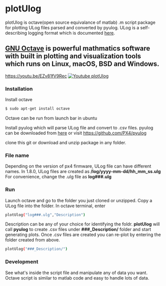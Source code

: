 # plotUlog

plotUlog is octave(open source equivalance of matlab) .m script package for plotting ULog files parsed and converted by pyulog. ULog is a self-describing logging format which is documented  [here](http://dev.px4.io/advanced-ulog-file-format.html).

[GNU Octave](https://www.gnu.org/software/octave/) is powerful mathmatics software with built in plotting and visualization tools which runs on Linux, macOS, BSD and Windows.
--
https://youtu.be/EZv81fV9Rec
[![Youtube plotUlog](http://img.youtube.com/vi/EZv81fV9Rec/0.jpg)](https://www.youtube.com/watch?v=EZv81fV9Rec "plotUlog")

### Installation
Install octave
```bash
$ sudo apt-get install octave
```
Octave can be run from launch bar in ubuntu 

Install pyulog which will parse ULog file and convert to .csv files.
pyulog can be downloaded from [here](https://github.com/PX4/pyulog)
or visit https://github.com/PX4/pyulog

clone this git or download and unzip package in any folder.

### File name
Depending on the version of px4 firmware, ULog file can have different names. 
In 1.8.0, ULog files are created as
**/log/yyyy-mm-dd/hh_mm_ss.ulg**
For convenience, change the .ulg file as 
**log###.ulg**

### Run
Launch octave and go to the folder you just cloned or unzipped.
Copy a ULog file into the folder.
In octave terminal, enter
```bash
plotUlog("log###.ulg","Description")
```
Description can be any of your choice for identifying the foldr.
**plotUlog** will call **pyulog** to create .csv files under **###_Description/** folder and start generating plots. 
Once .csv files are created you can re-plot by entering the folder created from above.
```bash
plotUlog("###_Description/")
```

### Development
See what's inside the script file and manipulate any of data you want. 
Octave script is similar to matlab code and easy to handle lots of data.


